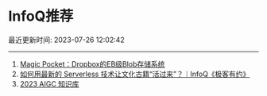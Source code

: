 # InfoQ推荐

最近更新时间: 2023-07-26 12:02:42

--- 
1. [Magic Pocket：Dropbox的EB级Blob存储系统](https://www.infoq.cn/article/SWRM4CuXmNHCTLbh27bU) 
2. [如何用最新的 Serverless 技术让文化古籍“活过来”？｜InfoQ《极客有约》](https://www.infoq.cn/article/x12MiigtFFFAgRpt18yq) 
3. [2023 AIGC 知识库](https://www.infoq.cn/article/lW6C5d03cFo9K5bAeUGy) 
